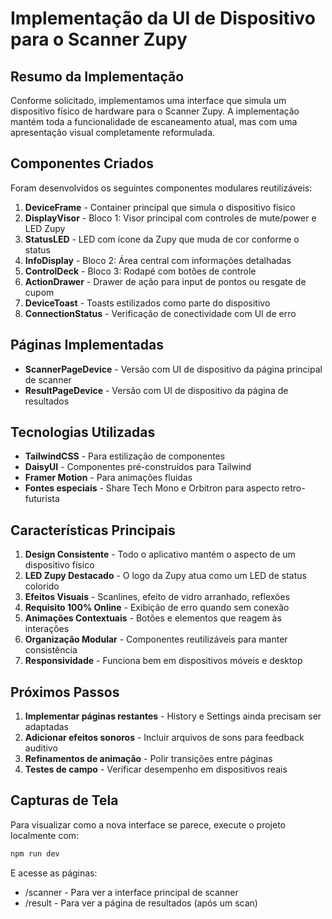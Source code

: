 # Implementação da UI de Dispositivo para o Scanner Zupy

## Resumo da Implementação

Conforme solicitado, implementamos uma interface que simula um dispositivo físico de hardware para o Scanner Zupy. A implementação mantém toda a funcionalidade de escaneamento atual, mas com uma apresentação visual completamente reformulada.

## Componentes Criados

Foram desenvolvidos os seguintes componentes modulares reutilizáveis:

1. **DeviceFrame** - Container principal que simula o dispositivo físico
2. **DisplayVisor** - Bloco 1: Visor principal com controles de mute/power e LED Zupy
3. **StatusLED** - LED com ícone da Zupy que muda de cor conforme o status
4. **InfoDisplay** - Bloco 2: Área central com informações detalhadas
5. **ControlDeck** - Bloco 3: Rodapé com botões de controle
6. **ActionDrawer** - Drawer de ação para input de pontos ou resgate de cupom
7. **DeviceToast** - Toasts estilizados como parte do dispositivo
8. **ConnectionStatus** - Verificação de conectividade com UI de erro

## Páginas Implementadas

- **ScannerPageDevice** - Versão com UI de dispositivo da página principal de scanner
- **ResultPageDevice** - Versão com UI de dispositivo da página de resultados

## Tecnologias Utilizadas

- **TailwindCSS** - Para estilização de componentes
- **DaisyUI** - Componentes pré-construídos para Tailwind
- **Framer Motion** - Para animações fluidas
- **Fontes especiais** - Share Tech Mono e Orbitron para aspecto retro-futurista

## Características Principais

1. **Design Consistente** - Todo o aplicativo mantém o aspecto de um dispositivo físico
2. **LED Zupy Destacado** - O logo da Zupy atua como um LED de status colorido
3. **Efeitos Visuais** - Scanlines, efeito de vidro arranhado, reflexões
4. **Requisito 100% Online** - Exibição de erro quando sem conexão
5. **Animações Contextuais** - Botões e elementos que reagem às interações
6. **Organização Modular** - Componentes reutilizáveis para manter consistência
7. **Responsividade** - Funciona bem em dispositivos móveis e desktop

## Próximos Passos

1. **Implementar páginas restantes** - History e Settings ainda precisam ser adaptadas
2. **Adicionar efeitos sonoros** - Incluir arquivos de sons para feedback auditivo
3. **Refinamentos de animação** - Polir transições entre páginas
4. **Testes de campo** - Verificar desempenho em dispositivos reais

## Capturas de Tela

Para visualizar como a nova interface se parece, execute o projeto localmente com:

```bash
npm run dev
```

E acesse as páginas:
- /scanner - Para ver a interface principal de scanner
- /result - Para ver a página de resultados (após um scan)
